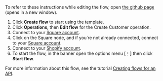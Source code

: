 To refer to these instructions while editing the flow, open [the github page](https://github.com/ot4i/app-connect-templates/blob/master/resources/markdown/Create%20a%20customer%20in%20square%20when%20a%20customer%20created%20in%20shopify.md) (opens in a new window).

1. Click **Create flow** to start using the template.
2. Click **Operations**, then **Edit flow** for the Create Customer operation.
3. Connect to your [Square account](https://developer.squareup.com/). 
4. Click on the Square node, and if you're not already connected, connect to your [Square account](https://developer.ibm.com/integration/docs/app-connect/how-to-guides-for-apps/).
5. Connect to your [Shopify account](https://partners.shopify.com/).
6. To start the flow, in the banner open the options menu [&#8942;] then click **Start flow**.

For more information about this flow, see the tutorial [Creating flows for an API](https://developer.ibm.com/integration/docs/app-connect/tutorials-for-ibm-app-connect/creating-flows-api/).